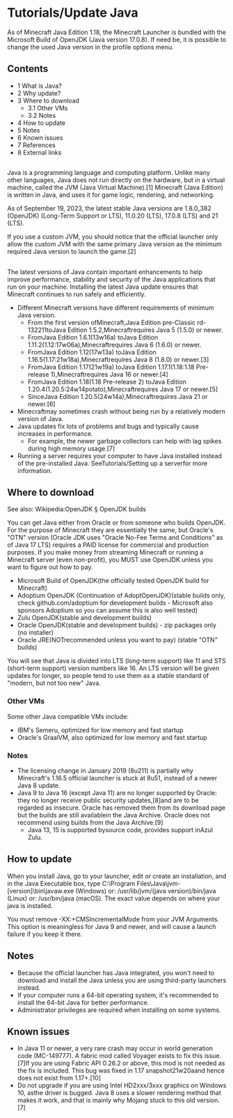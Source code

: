 # Tutorials/Update Java
As of Minecraft Java Edition 1.18, the Minecraft Launcher is bundled with the Microsoft Build of OpenJDK (Java version 17.0.8). If need be, it is possible to change the used Java version in the profile options menu.

## Contents
- 1 What is Java?
- 2 Why update?
- 3 Where to download
	- 3.1 Other VMs
	- 3.2 Notes
- 4 How to update
- 5 Notes
- 6 Known issues
- 7 References
- 8 External links

## 
Java is a programming language and computing platform. Unlike many other languages, Java does not run directly on the hardware, but in a virtual machine, called the JVM (Java Virtual Machine).[1] Minecraft (Java Edition) is written in Java, and uses it for game logic, rendering, and networking.

As of September 19, 2023, the latest stable Java versions are 1.8.0_382 (OpenJDK) (Long-Term Support or LTS), 11.0.20 (LTS), 17.0.8 (LTS) and 21 (LTS).

If you use a custom JVM, you should notice that the official launcher only allow the custom JVM with the same primary Java version as the minimum required Java version to launch the game.[2]

## 
The latest versions of Java contain important enhancements to help improve performance, stability and security of the Java applications that run on your machine. Installing the latest Java update ensures that Minecraft continues to run safely and efficiently.

- Different Minecraft versions have different requirements of minimum Java version.
	- From the first version ofMinecraft,Java Edition pre-Classic rd-132211toJava Edition 1.5.2,Minecraftrequires Java 5 (1.5.0) or newer.
	- FromJava Edition 1.6.1(13w16a) toJava Edition 1.11.2(1.12:17w06a),Minecraftrequires Java 6 (1.6.0) or newer.
	- FromJava Edition 1.12(17w13a) toJava Edition 1.16.5(1.17:21w18a),Minecraftrequires Java 8 (1.8.0) or newer.[3]
	- FromJava Edition 1.17(21w19a) toJava Edition 1.17.1(1.18:1.18 Pre-release 1),Minecraftrequires Java 16 or newer.[4]
	- FromJava Edition 1.18(1.18 Pre-release 2) toJava Edition 1.20.4(1.20.5:24w14potato),Minecraftrequires Java 17 or newer.[5]
	- SinceJava Edition 1.20.5(24w14a),Minecraftrequires Java 21 or newer.[6]
- Minecraftmay sometimes crash without being run by a relatively modern version of Java.
- Java updates fix lots of problems and bugs and typically cause increases in performance.
	- For example, the newer garbage collectors can help with lag spikes during high memory usage.[7]
- Running a server requires your computer to have Java installed instead of the pre-installed Java. SeeTutorials/Setting up a serverfor more information.

## Where to download
See also: Wikipedia:OpenJDK § OpenJDK builds

You can get Java either from Oracle or from someone who builds OpenJDK. For the purpose of Minecraft they are essentially the same, but Oracle's "OTN" version (Oracle JDK uses "Oracle No-Fee Terms and Conditions" as of Java 17 LTS) requires a PAID license for commercial and production purposes. If you make money from streaming Minecraft or running a Minecraft server (even non-profit), you MUST use OpenJDK unless you want to figure out how to pay.

- Microsoft Build of OpenJDK(the officially tested OpenJDK build for Minecraft)
- Adoptium OpenJDK (Continuation of AdoptOpenJDK)(stable builds only, check github.com/adoptium for development builds - Microsoft also sponsors Adoptium so you can assume this is also well tested)
- Zulu OpenJDK(stable and development builds)
- Oracle OpenJDK(stable and development builds) - zip packages only (no installer)
- Oracle JRE(NOTrecommended unless you want to pay) (stable "OTN" builds)

You will see that Java is divided into LTS (long-term support) like 11 and STS (short-term support) version numbers like 16. An LTS version will be given updates for longer, so people tend to use them as a stable standard of "modern, but not too new" Java.

### Other VMs
Some other Java compatible VMs include:

- IBM's Semeru, optimized for low memory and fast startup
- Oracle's GraalVM, also optimized for low memory and fast startup

### Notes
- The licensing change in January 2019 (8u211) is partially why Minecraft's 1.16.5 official launcher is stuck at 8u51, instead of a newer Java 8 update.
- Java 9 to Java 16 (except Java 11) are no longer supported by Oracle: they no longer receive public security updates,[8]and are to be regarded as insecure. Oracle has removed them from its download page but the builds are still availablein the Java Archive. Oracle does not recommend using builds from the Java Archive.[9]
	- Java 13, 15 is supported bysource code, provides support inAzul Zulu.

## How to update
When you install Java, go to your launcher, edit or create an installation, and in the Java Executable box, type C:\Program Files\Java\jvm-[version]\bin\javaw.exe (Windows)
or: /usr/lib/jvm/(java version)/bin/java (Linux) or: /usr/bin/java (macOS). The exact value depends on where your java is installed.

You must remove -XX:+CMSIncrementalMode from your JVM Arguments. This option is meaningless for Java 9 and newer, and will cause a launch failure if you keep it there.

## Notes
- Because the official launcher has Java integrated, you won't need to download and install the Java unless you are using third-party launchers instead.
- If your computer runs a 64-bit operating system, it's recommended to install the 64-bit Java for better performance.
- Administrator privileges are required when installing on some systems.

## Known issues
- In Java 11 or newer, a very rare crash may occur in world generation code (MC-149777). A fabric mod called Voyager exists to fix this issue.[7]If you are using Fabric API 0.26.2 or above, this mod is not needed as the fix is included. This bug was fixed in 1.17 snapshot21w20aand hence does not exist from 1.17+.[10]
- Do not upgrade if you are using Intel HD2xxx/3xxx graphics on Windows 10, asthe driver is bugged. Java 8 uses a slower rendering method that makes it work, and that is mainly why Mojang stuck to this old version.[7]

